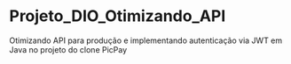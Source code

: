 # Projeto_DIO_Otimizando_API
Otimizando API para produção e implementando autenticação via JWT em Java no projeto do clone PicPay

